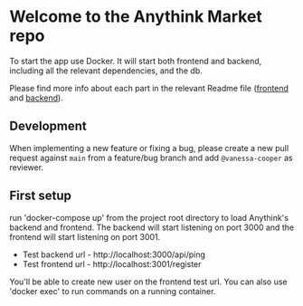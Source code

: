 # Welcome to the Anythink Market repo

To start the app use Docker. It will start both frontend and backend, including all the relevant dependencies, and the db.

Please find more info about each part in the relevant Readme file ([frontend](frontend/readme.md) and [backend](backend/README.md)).

## Development

When implementing a new feature or fixing a bug, please create a new pull request against `main` from a feature/bug branch and add `@vanessa-cooper` as reviewer.

## First setup

run 'docker-compose up' from the project root directory to load Anythink's backend and frontend.
The backend will start listening on port 3000 and the frontend will start listening on port 3001.

- Test backend url - http://localhost:3000/api/ping
- Test frontend url - http://localhost:3001/register

You'll be able to create new user on the frontend test url.
You can also use 'docker exec' to run commands on a running container.
